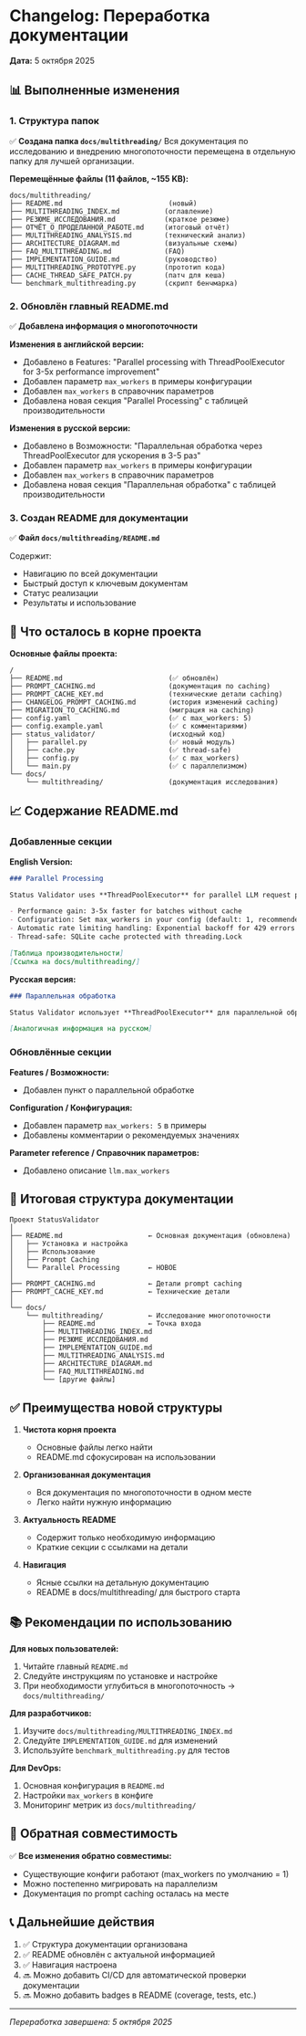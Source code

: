 # Changelog: Переработка документации

**Дата:** 5 октября 2025

## 📊 Выполненные изменения

### 1. Структура папок

✅ **Создана папка `docs/multithreading/`**
Вся документация по исследованию и внедрению многопоточности перемещена в отдельную папку для лучшей организации.

**Перемещённые файлы (11 файлов, ~155 KB):**
```
docs/multithreading/
├── README.md                          (новый)
├── MULTITHREADING_INDEX.md           (оглавление)
├── РЕЗЮМЕ_ИССЛЕДОВАНИЯ.md            (краткое резюме)
├── ОТЧЁТ_О_ПРОДЕЛАННОЙ_РАБОТЕ.md     (итоговый отчёт)
├── MULTITHREADING_ANALYSIS.md        (технический анализ)
├── ARCHITECTURE_DIAGRAM.md           (визуальные схемы)
├── FAQ_MULTITHREADING.md             (FAQ)
├── IMPLEMENTATION_GUIDE.md           (руководство)
├── MULTITHREADING_PROTOTYPE.py       (прототип кода)
├── CACHE_THREAD_SAFE_PATCH.py        (патч для кеша)
└── benchmark_multithreading.py       (скрипт бенчмарка)
```

### 2. Обновлён главный README.md

✅ **Добавлена информация о многопоточности**

**Изменения в английской версии:**
- Добавлено в Features: "Parallel processing with ThreadPoolExecutor for 3-5x performance improvement"
- Добавлен параметр `max_workers` в примеры конфигурации
- Добавлен `max_workers` в справочник параметров
- Добавлена новая секция "Parallel Processing" с таблицей производительности

**Изменения в русской версии:**
- Добавлено в Возможности: "Параллельная обработка через ThreadPoolExecutor для ускорения в 3-5 раз"
- Добавлен параметр `max_workers` в примеры конфигурации
- Добавлен `max_workers` в справочник параметров
- Добавлена новая секция "Параллельная обработка" с таблицей производительности

### 3. Создан README для документации

✅ **Файл `docs/multithreading/README.md`**

Содержит:
- Навигацию по всей документации
- Быстрый доступ к ключевым документам
- Статус реализации
- Результаты и использование

## 📝 Что осталось в корне проекта

**Основные файлы проекта:**
```
/
├── README.md                          (✅ обновлён)
├── PROMPT_CACHING.md                  (документация по caching)
├── PROMPT_CACHE_KEY.md                (технические детали caching)
├── CHANGELOG_PROMPT_CACHING.md        (история изменений caching)
├── MIGRATION_TO_CACHING.md            (миграция на caching)
├── config.yaml                        (✅ с max_workers: 5)
├── config.example.yaml                (✅ с комментариями)
├── status_validator/                  (исходный код)
│   ├── parallel.py                    (✅ новый модуль)
│   ├── cache.py                       (✅ thread-safe)
│   ├── config.py                      (✅ с max_workers)
│   └── main.py                        (✅ с параллелизмом)
└── docs/
    └── multithreading/                (документация исследования)
```

## 📈 Содержание README.md

### Добавленные секции

**English Version:**
```markdown
### Parallel Processing

Status Validator uses **ThreadPoolExecutor** for parallel LLM request processing:

- Performance gain: 3-5x faster for batches without cache
- Configuration: Set max_workers in your config (default: 1, recommended: 5)
- Automatic rate limiting handling: Exponential backoff for 429 errors
- Thread-safe: SQLite cache protected with threading.Lock

[Таблица производительности]
[Ссылка на docs/multithreading/]
```

**Русская версия:**
```markdown
### Параллельная обработка

Status Validator использует **ThreadPoolExecutor** для параллельной обработки...

[Аналогичная информация на русском]
```

### Обновлённые секции

**Features / Возможности:**
- Добавлен пункт о параллельной обработке

**Configuration / Конфигурация:**
- Добавлен параметр `max_workers: 5` в примеры
- Добавлены комментарии о рекомендуемых значениях

**Parameter reference / Справочник параметров:**
- Добавлено описание `llm.max_workers`

## 🎯 Итоговая структура документации

```
Проект StatusValidator
│
├── README.md                     ← Основная документация (обновлена)
│   ├── Установка и настройка
│   ├── Использование
│   ├── Prompt Caching
│   └── Parallel Processing       ← НОВОЕ
│
├── PROMPT_CACHING.md             ← Детали prompt caching
├── PROMPT_CACHE_KEY.md           ← Технические детали
│
└── docs/
    └── multithreading/           ← Исследование многопоточности
        ├── README.md             ← Точка входа
        ├── MULTITHREADING_INDEX.md
        ├── РЕЗЮМЕ_ИССЛЕДОВАНИЯ.md
        ├── IMPLEMENTATION_GUIDE.md
        ├── MULTITHREADING_ANALYSIS.md
        ├── ARCHITECTURE_DIAGRAM.md
        ├── FAQ_MULTITHREADING.md
        └── [другие файлы]
```

## ✅ Преимущества новой структуры

1. **Чистота корня проекта**
   - Основные файлы легко найти
   - README.md сфокусирован на использовании

2. **Организованная документация**
   - Вся документация по многопоточности в одном месте
   - Легко найти нужную информацию

3. **Актуальность README**
   - Содержит только необходимую информацию
   - Краткие секции с ссылками на детали

4. **Навигация**
   - Ясные ссылки на детальную документацию
   - README в docs/multithreading/ для быстрого старта

## 📚 Рекомендации по использованию

**Для новых пользователей:**
1. Читайте главный `README.md`
2. Следуйте инструкциям по установке и настройке
3. При необходимости углубиться в многопоточность → `docs/multithreading/`

**Для разработчиков:**
1. Изучите `docs/multithreading/MULTITHREADING_INDEX.md`
2. Следуйте `IMPLEMENTATION_GUIDE.md` для изменений
3. Используйте `benchmark_multithreading.py` для тестов

**Для DevOps:**
1. Основная конфигурация в `README.md`
2. Настройки `max_workers` в конфиге
3. Мониторинг метрик из `docs/multithreading/`

## 🔄 Обратная совместимость

✅ **Все изменения обратно совместимы:**
- Существующие конфиги работают (max_workers по умолчанию = 1)
- Можно постепенно мигрировать на параллелизм
- Документация по prompt caching осталась на месте

## 📞 Дальнейшие действия

1. ✅ Структура документации организована
2. ✅ README обновлён с актуальной информацией
3. ✅ Навигация настроена
4. 🔜 Можно добавить CI/CD для автоматической проверки документации
5. 🔜 Можно добавить badges в README (coverage, tests, etc.)

---

*Переработка завершена: 5 октября 2025*

